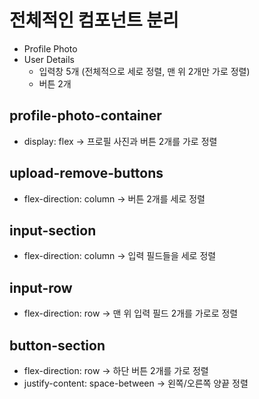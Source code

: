 # 전체적인 컴포넌트 분리

- Profile Photo
- User Details
  - 입력창 5개 (전체적으로 세로 정렬, 맨 위 2개만 가로 정렬)
  - 버튼 2개

## profile-photo-container

- display: flex -> 프로필 사진과 버튼 2개를 가로 정렬

## upload-remove-buttons

- flex-direction: column -> 버튼 2개를 세로 정렬

## input-section

- flex-direction: column -> 입력 필드들을 세로 정렬

## input-row

- flex-direction: row -> 맨 위 입력 필드 2개를 가로로 정렬

## button-section

- flex-direction: row -> 하단 버튼 2개를 가로 정렬
- justify-content: space-between -> 왼쪽/오른쪽 양끝 정렬
